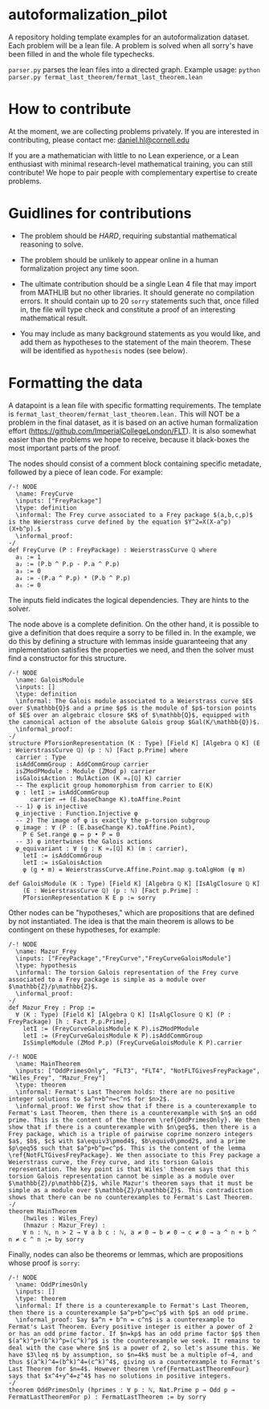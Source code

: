 # autoformalization_pilot
A repository holding template examples for an autoformalization dataset. Each problem will be a lean file. A problem is solved when all sorry's have been filled in and the whole file typechecks.

`parser.py` parses the lean files into a directed graph. Example usage: `python parser.py fermat_last_theorem/fermat_last_theorem.lean`

# How to contribute
At the moment, we are collecting problems privately. If you are interested in contributing, please contact me: daniel.hl@cornell.edu

If you are a mathematician with little to no Lean experience, or a Lean enthusiast with minimal research-level mathematical training, you can still contribute! We hope to pair people with complementary expertise to create problems.

# Guidlines for contributions

- The problem should be *HARD*, requiring substantial mathematical reasoning to solve.

- The problem should be unlikely to appear online in a human formalization project any time soon.

- The ultimate contribution should be a single Lean 4 file that may import from MATHLIB but no other libraries. It should generate no compilation errors. It should contain up to 20 `sorry` statements such that, once filled in, the file will type check and constitute a proof of an interesting mathematical result.

- You may include as many background statements as you would like, and add them as hypotheses to the statement of the main theorem. These will be identified as `hypothesis` nodes (see below).

# Formatting the data
A datapoint is a lean file with specific formatting requirements. The template is `fermat_last_theorem/fermat_last_theorem.lean.` This will NOT be a problem in the final dataset, as it is based on an active human formalization effort (https://github.com/ImperialCollegeLondon/FLT). It is also somewhat easier than the problems we hope to receive, because it black-boxes the most important parts of the proof.

The nodes should consist of a comment block containing specific metadate, followed by a piece of lean code. For example:

```Lean
/-! NODE
  \name: FreyCurve
  \inputs: ["FreyPackage"]
  \type: definition
  \informal: The Frey curve associated to a Frey package $(a,b,c,p)$ is the Weierstrass curve defined by the equation $Y^2=X(X-a^p)(X+b^p).$
  \informal_proof:
-/
def FreyCurve (P : FreyPackage) : WeierstrassCurve ℚ where
  a₁ := 1
  a₂ := (P.b ^ P.p - P.a ^ P.p)
  a₃ := 0
  a₄ := -(P.a ^ P.p) * (P.b ^ P.p)
  a₆ := 0
```

The inputs field indicates the logical dependencies. They are hints to the solver.

The node above is a complete definition. On the other hand, it is possible to give a definition that does require a sorry to be filled in. In the example, we do this by defining a structure with lemmas inside guaranteeing that any implementation satisfies the properties we need, and then the solver must find a constructor for this structure.

```Lean
/-! NODE
  \name: GaloisModule
  \inputs: []
  \type: definition
  \informal: The Galois module associated to a Weierstrass curve $E$ over $\mathbb{Q}$ and a prime $p$ is the module of $p$-torsion points of $E$ over an algebraic closure $K$ of $\mathbb{Q}$, equipped with the canonical action of the absolute Galois group $Gal(K/\mathbb{Q})$.
  \informal_proof:
-/
structure PTorsionRepresentation (K : Type) [Field K] [Algebra ℚ K] (E : WeierstrassCurve ℚ) (p : ℕ) [Fact p.Prime] where
  carrier : Type
  isAddCommGroup : AddCommGroup carrier
  isZModPModule : Module (ZMod p) carrier
  isGaloisAction : MulAction (K ≃ₐ[ℚ] K) carrier
  -- The explicit group homomorphism from carrier to E(K)
  φ : letI := isAddCommGroup
      carrier →+ (E.baseChange K).toAffine.Point
  -- 1) φ is injective
  φ_injective : Function.Injective φ
  -- 2) The image of φ is exactly the p-torsion subgroup
  φ_image : ∀ (P : (E.baseChange K).toAffine.Point),
    P ∈ Set.range φ ↔ p • P = 0
  -- 3) φ intertwines the Galois actions
  φ_equivariant : ∀ (g : K ≃ₐ[ℚ] K) (m : carrier),
    letI := isAddCommGroup
    letI := isGaloisAction
    φ (g • m) = WeierstrassCurve.Affine.Point.map g.toAlgHom (φ m)

def GaloisModule (K : Type) [Field K] [Algebra ℚ K] [IsAlgClosure ℚ K]
    (E : WeierstrassCurve ℚ) (p : ℕ) [Fact p.Prime] :
    PTorsionRepresentation K E p := sorry
```

Other nodes can be "hypotheses," which are propositions that are defined by not instantiated. The idea is that the main theorem is allows to be contingent on these hypotheses, for example:

```Lean
/-! NODE
  \name: Mazur_Frey
  \inputs: ["FreyPackage","FreyCurve","FreyCurveGaloisModule"]
  \type: hypothesis
  \informal: The torsion Galois representation of the Frey curve associated to a Frey package is simple as a module over $\mathbb{Z}/p\mathbb{Z}$.
  \informal_proof:
-/
def Mazur_Frey : Prop :=
  ∀ (K : Type) [Field K] [Algebra ℚ K] [IsAlgClosure ℚ K] (P : FreyPackage) [h : Fact P.p.Prime],
    letI := (FreyCurveGaloisModule K P).isZModPModule
    letI := (FreyCurveGaloisModule K P).isAddCommGroup
    IsSimpleModule (ZMod P.p) (FreyCurveGaloisModule K P).carrier

/-! NODE
  \name: MainTheorem
  \inputs: ["OddPrimesOnly", "FLT3", "FLT4", "NotFLTGivesFreyPackage", "Wiles_Frey", "Mazur_Frey"]
  \type: theorem
  \informal: Fermat's Last Theorem holds: there are no positive integer solutions to $a^n+b^n=c^n$ for $n>2$.
  \informal_proof: We first show that if there is a counterexample to Fermat's Last Theorem, then there is a counterexample with $n$ an odd prime. This is the content of the theorem \ref{OddPrimesOnly}. We then show that if there is a counterexample with $n\geq5$, then there is a Frey package, which is a triple of pairwise coprime nonzero integers $a$, $b$, $c$ with $a\equiv3\pmod4$, $b\equiv0\pmod2$, and a prime $p\geq5$ such that $a^p+b^p=c^p$. This is the content of the lemma \ref{NotFLTGivesFreyPackage}. We then associate to this Frey package a Weierstrass curve, the Frey curve, and its torsion Galois representation. The key point is that Wiles' theorem says that this torsion Galois representation cannot be simple as a module over $\mathbb{Z}/p\mathbb{Z}$, while Mazur's theorem says that it must be simple as a module over $\mathbb{Z}/p\mathbb{Z}$. This contradiction shows that there can be no counterexamples to Fermat's Last Theorem.
-/
theorem MainTheorem
    (hwiles : Wiles_Frey)
    (hmazur : Mazur_Frey) :
    ∀ n : ℕ, n > 2 → ∀ a b c : ℕ, a ≠ 0 → b ≠ 0 → c ≠ 0 → a ^ n + b ^ n ≠ c ^ n := by sorry
```

Finally, nodes can also be theorems or lemmas, which are propositions whose proof is `sorry`:

```Lean
/-! NODE
  \name: OddPrimesOnly
  \inputs: []
  \type: theorem
  \informal: If there is a counterexample to Fermat's Last Theorem, then there is a counterexample $a^p+b^p=c^p$ with $p$ an odd prime.
  \informal_proof: Say $a^n + b^n = c^n$ is a counterexample to Fermat's Last Theorem. Every positive integer is either a power of 2 or has an odd prime factor. If $n=kp$ has an odd prime factor $p$ then $(a^k)^p+(b^k)^p=(c^k)^p$ is the counterexample we seek. It remains to deal with the case where $n$ is a power of 2, so let's assume this. We have $3\leq n$ by assumption, so $n=4k$ must be a multiple of~4, and thus $(a^k)^4=(b^k)^4=(c^k)^4$, giving us a counterexample to Fermat's Last Theorem for $n=4$. However theorem \ref{FermatLastTheoremFour} says that $x^4+y^4=z^4$ has no solutions in positive integers.
-/
theorem OddPrimesOnly (hprimes : ∀ p : ℕ, Nat.Prime p → Odd p → FermatLastTheoremFor p) : FermatLastTheorem := by sorry
```